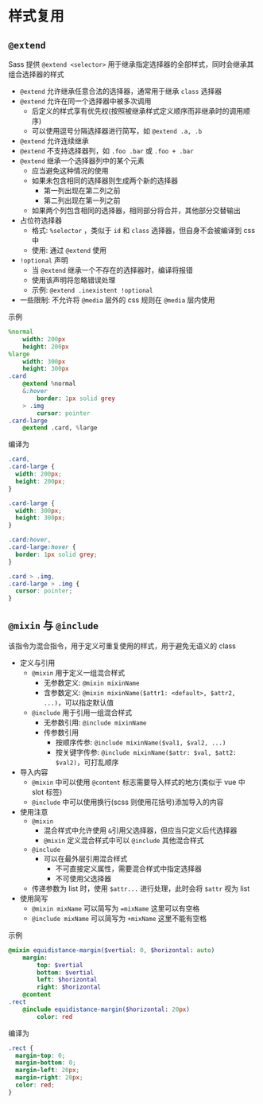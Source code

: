 # 样式复用

## `@extend`

Sass 提供 `@extend <selector>` 用于继承指定选择器的全部样式，同时会继承其组合选择器的样式

- `@extend` 允许继承任意合法的选择器，通常用于继承 `class` 选择器
- `@extend` 允许在同一个选择器中被多次调用
  - 后定义的样式享有优先权(按照被继承样式定义顺序而非继承时的调用顺序)
  - 可以使用逗号分隔选择器进行简写，如 `@extend .a, .b`
- `@extend` 允许连续继承
- `@extend` 不支持选择器列，如 `.foo .bar` 或 `.foo + .bar`
- `@extend` 继承一个选择器列中的某个元素
  - 应当避免这种情况的使用
  - 如果未包含相同的选择器则生成两个新的选择器
    - 第一列出现在第二列之前
    - 第二列出现在第一列之前
  - 如果两个列包含相同的选择器，相同部分将合并，其他部分交替输出
- 占位符选择器
  - 格式: `%selector` ，类似于 `id` 和 `class` 选择器，但自身不会被编译到 css 中
  - 使用: 通过 `@extend` 使用
- `!optional` 声明
  - 当 `@extend` 继承一个不存在的选择器时，编译将报错
  - 使用该声明将忽略错误处理
  - 示例: `@extend .inexistent !optional`
- 一些限制: 不允许将 `@media` 层外的 css 规则在 `@media` 层内使用

示例

```sass
%normal
    width: 200px
    height: 200px
%large
    width: 300px
    height: 300px
.card
    @extend %normal
    &:hover
        border: 1px solid grey
    > .img
        cursor: pointer
.card-large
    @extend .card, %large
```

编译为

```css
.card,
.card-large {
  width: 200px;
  height: 200px;
}

.card-large {
  width: 300px;
  height: 300px;
}

.card:hover,
.card-large:hover {
  border: 1px solid grey;
}

.card > .img,
.card-large > .img {
  cursor: pointer;
}
```

## `@mixin` 与 `@include`

该指令为混合指令，用于定义可重复使用的样式，用于避免无语义的 class

- 定义与引用
  - `@mixin` 用于定义一组混合样式
    - 无参数定义: `@mixin mixinName`
    - 含参数定义: `@mixin mixinName($attr1: <default>, $attr2, ...)`，可以指定默认值
  - `@include` 用于引用一组混合样式
    - 无参数引用: `@include mixinName`
    - 传参数引用
      - 按顺序传参: `@include mixinName($val1, $val2, ...)`
      - 按关键字传参: `@include mixinName($attr: $val, $att2: $val2)`，可打乱顺序
- 导入内容
  - `@mixin` 中可以使用 `@content` 标志需要导入样式的地方(类似于 vue 中 slot 标签)
  - `@include` 中可以使用换行(scss 则使用花括号)添加导入的内容
- 使用注意
  - `@mixin`
    - 混合样式中允许使用 `&`引用父选择器，但应当只定义后代选择器
    - `@mixin` 定义混合样式中可以 `@include` 其他混合样式
  - `@include`
    - 可以在最外层引用混合样式
      - 不可直接定义属性，需要混合样式中指定选择器
      - 不可使用父选择器
  - 传递参数为 list 时，使用 `$attr...` 进行处理，此时会将 `$attr` 视为 list
- 使用简写
  - `@mixin mixName` 可以简写为 `=mixName` 这里可以有空格
  - `@include mixName` 可以简写为 `+mixName` 这里不能有空格

示例

```sass
@mixin equidistance-margin($vertial: 0, $horizontal: auto)
    margin:
        top: $vertial
        bottom: $vertial
        left: $horizontal
        right: $horizontal
    @content
.rect
    @include equidistance-margin($horizontal: 20px)
        color: red
```

编译为

```css
.rect {
  margin-top: 0;
  margin-bottom: 0;
  margin-left: 20px;
  margin-right: 20px;
  color: red;
}
```
